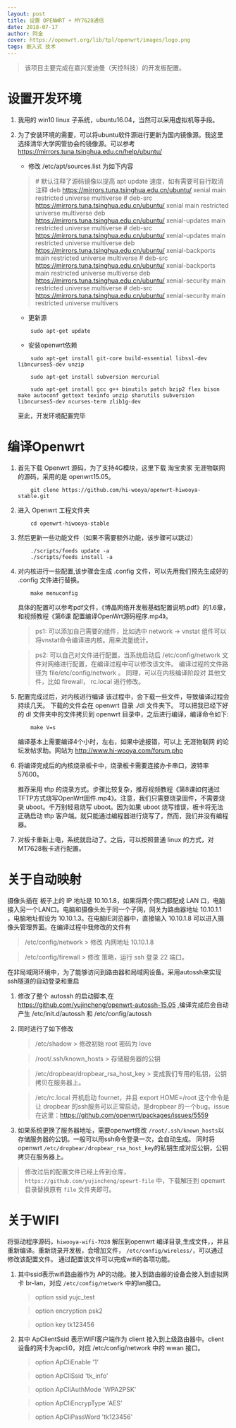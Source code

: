 ```yaml
---
layout: post
title: 设置 OPENWRT + MY7628通信
date: 2018-07-17
author: 阿金
cover: https://openwrt.org/lib/tpl/openwrt/images/logo.png
tags: 嵌入式 技术
---
```


> 该项目主要完成在嘉兴爱迪曼（天控科技）的开发板配置。

# 设置开发环境

1. 我用的 win10 linux 子系统，ubuntu16.04，当然可以采用虚拟机等手段。

1. 为了安装环境的需要，可以将ubuntu软件源进行更新为国内镜像源。我这里选择清华大学网管协会的镜像源。可以参考 https://mirrors.tuna.tsinghua.edu.cn/help/ubuntu/
    + 修改 /etc/apt/sources.list 为如下内容
    > \# 默认注释了源码镜像以提高 apt update 速度，如有需要可自行取消注释
    > deb https://mirrors.tuna.tsinghua.edu.cn/ubuntu/ xenial main restricted universe multiverse
    > \# deb-src https://mirrors.tuna.tsinghua.edu.cn/ubuntu/ xenial main restricted universe multiverse
    > deb https://mirrors.tuna.tsinghua.edu.cn/ubuntu/ xenial-updates main restricted universe multiverse
    > \# deb-src https://mirrors.tuna.tsinghua.edu.cn/ubuntu/ xenial-updates main restricted universe multiverse
    > deb https://mirrors.tuna.tsinghua.edu.cn/ubuntu/ xenial-backports main restricted universe multiverse
    > \# deb-src https://mirrors.tuna.tsinghua.edu.cn/ubuntu/ xenial-backports main restricted universe multiverse
    > deb https://mirrors.tuna.tsinghua.edu.cn/ubuntu/ xenial-security main restricted universe multiverse
    > \# deb-src https://mirrors.tuna.tsinghua.edu.cn/ubuntu/ xenial-security main restricted universe multivers
    + 更新源
    ```Shell
        sudo apt-get update
    ```
    + 安装openwrt依赖
    ```Shell
        sudo apt-get install git-core build-essential libssl-dev libncurses5-dev unzip

        sudo apt-get install subversion mercurial

        sudo apt-get install gcc g++ binutils patch bzip2 flex bison make autoconf gettext texinfo unzip sharutils subversion libncurses5-dev ncurses-term zlib1g-dev
    ```
    至此，开发环境配置完毕

# 编译Openwrt

1. 首先下载 Openwrt 源码，为了支持4G模块，这里下载 淘宝卖家 无涯物联网 的源码，采用的是 openwrt15.05。

    ```Git
        git clone https://github.com/hi-wooya/openwrt-hiwooya-stable.git
    ```

1. 进入 Openwrt 工程文件夹
    ```Shell
        cd openwrt-hiwooya-stable
    ```
1. 然后更新一些功能文件（如果不需要额外功能，该步骤可以跳过）
    ```Shell
        ./scripts/feeds update -a
        ./scripts/feeds install -a
    ```
1. 对内核进行一些配置,该步骤会生成 .config 文件，可以先用我们预先生成好的 .config 文件进行替换。
    ```Shell
        make menuconfig
    ```
    具体的配置可以参考pdf文件，《博晶网络开发板基础配置说明.pdf》的1.6章，和视频教程《第6课 配置编译OpenWrt源码程序.mp4》。
    > ps1: 可以添加自己需要的组件，比如选中 network -> vnstat 组件可以将vnstat命令编译进内核。用来流量统计。

    > ps2: 可以自己对文件进行配置，当系统启动后 /etc/config/network 文件对网络进行配置，在编译过程中可以修改该文件。 编译过程的文件路径为 file/etc/config/network 。 同理，可以在内核编译阶段对 其他文件，比如 firewall， rc.local 进行修改。

1. 配置完成过后，对内核进行编译 
    该过程中，会下载一些文件，导致编译过程会持续几天。
    下载的文件会在 openwrt 目录 ./dl 文件夹下。
    可以把我已经下好的 dl 文件夹中的文件拷贝到 openwrt 目录中，之后进行编译，编译命令如下:
    ```Shell
        make V=s
    ```
    编译基本上需要编译4个小时，左右，如果中途报错，可以上 无涯物联网 的论坛发帖求助。网站为
    http://www.hi-wooya.com/forum.php

1. 将编译完成后的内核烧录板卡中，烧录板卡需要连接办卡串口，波特率 57600。 

    推荐采用 tftp 的烧录方式。步骤比较复杂，推荐视频教程《第8课如何通过TFTP方式烧写OpenWrt固件.mp4》。注意，我们只需要烧录固件，不需要烧录 uboot。千万别轻易烧写 uboot。因为如果 uboot 烧写错误，板卡将无法正确启动 tftp 客户端。就只能通过编程器进行烧写了，然而，我们并没有编程器。

1. 对板卡重新上电，系统就启动了。之后，可以按照普通 linux 的方式，对MT7628板卡进行配置。

# 关于自动映射 

摄像头插在 板子上的 IP 地址是 10.10.1.8，如果将两个网口都配成 LAN 口，电脑接入另一个LAN口。电脑和摄像头处于同一个子网，网关为路由器地址 10.10.1.1 ，电脑地址假设为 10.10.1.3。在电脑IE浏览器中，直接输入 10.10.1.8 可以进入摄像头管理界面。在编译过程中我修改的文件有 

> /etc/config/network > 修改 内网地址 10.10.1.8

> /etc/config/firewall > 修改 策略，运行 ssh 登录 22 端口。

在非局域网环境中，为了能够访问到路由器和局域网设备。采用autossh来实现ssh隧道的自动登录和重启

1. 修改了整个 autossh 的启动脚本,在 https://github.com/yujincheng/openwrt-autossh-15.05 ,编译完成后会自动产生 /etc/init.d/autossh 和 /etc/config/autossh

1. 同时进行了如下修改

    > /etc/shadow > 修改初始 root 密码为 love

    > /root/.ssh/known_hosts > 存储服务器的公钥

    > /etc/dropbear/dropbear_rsa_host_key > 变成我们专用的私钥，公钥拷贝在服务器上。

    > /etc/rc.local 开机启动 fournet，并且 export HOME=/root 这个命令是让 dropbear 的ssh服务可以正常启动，是dropbear 的一个bug。issue在这里：https://github.com/openwrt/packages/issues/5559

1. 如果系统更换了服务器地址，需要openwrt修改 
```/root/.ssh/known_hosts```以存储服务器的公钥。一般可以用ssh命令登录一次，会自动生成。 同时将 openwrt ```/etc/dropbear/dropbear_rsa_host_key```的私钥生成对应公钥，公钥拷贝在服务器上。 

> 修改过后的配置文件已经上传到仓库，
```https://github.com/yujincheng/opewrt-file``` 中，下载解压到 openwrt目录替换原有 ```file``` 文件夹即可。

# 关于WIFI 

将驱动程序源码，```hiwooya-wifi-7028``` 解压到openwrt 编译目录,生成文件，，并且重新编译。重新烧录开发板，会增加文件， ```/etc/config/wireless/```，可以通过修改该配置文件。 
通过配置该文件可以完成wifi的各项功能。 

1. 其中ssid表示wifi路由器作为 AP的功能。接入到路由器的设备会接入到虚拟网卡 br-lan，对应 ```/etc/config/network``` 中的lan接口。 

    > option ssid yujc_test
    
    > option encryption psk2
    
    > option key tk123456

2. 其中 ApClientSsid 表示WIFI客户端作为 client 接入到上级路由器中。client设备的网卡为apcli0，对应 /etc/config/network 中的 wwan 接口。 
    > option ApCliEnable '1'

    > option ApCliSsid 'tk_info'

    > option ApCliAuthMode 'WPA2PSK'

    > option ApCliEncrypType 'AES'

    > option ApCliPassWord 'tk123456'





